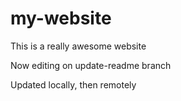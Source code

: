 # my-website

This is a really awesome website

Now editing on update-readme branch

Updated locally, then remotely
